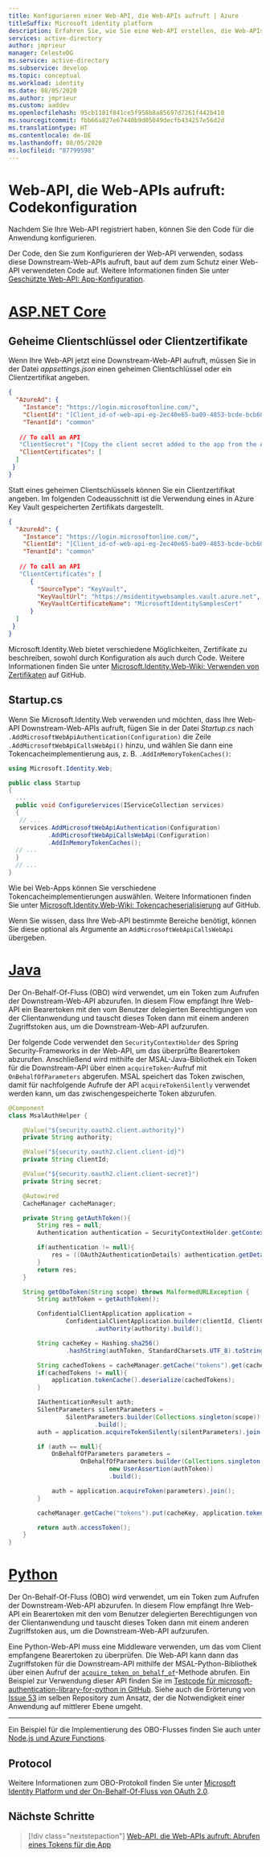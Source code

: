 ```yaml
---
title: Konfigurieren einer Web-API, die Web-APIs aufruft | Azure
titleSuffix: Microsoft identity platform
description: Erfahren Sie, wie Sie eine Web-API erstellen, die Web-APIs aufruft (Codekonfiguration der App)
services: active-directory
author: jmprieur
manager: CelesteDG
ms.service: active-directory
ms.subservice: develop
ms.topic: conceptual
ms.workload: identity
ms.date: 08/05/2020
ms.author: jmprieur
ms.custom: aaddev
ms.openlocfilehash: 95cb1181f841ce5f958b8a85697d7261f442b410
ms.sourcegitcommit: fbb66a827e67440b9d05049decfb434257e56d2d
ms.translationtype: HT
ms.contentlocale: de-DE
ms.lasthandoff: 08/05/2020
ms.locfileid: "87799598"
---
```

# <a name="a-web-api-that-calls-web-apis-code-configuration"></a>Web-API, die Web-APIs aufruft: Codekonfiguration

Nachdem Sie Ihre Web-API registriert haben, können Sie den Code für die Anwendung konfigurieren.

Der Code, den Sie zum Konfigurieren der Web-API verwenden, sodass diese Downstream-Web-APIs aufruft, baut auf dem zum Schutz einer Web-API verwendeten Code auf. Weitere Informationen finden Sie unter [Geschützte Web-API: App-Konfiguration](scenario-protected-web-api-app-configuration.md).

# <a name="aspnet-core"></a>[ASP.NET Core](#tab/aspnetcore)

## <a name="client-secrets-or-client-certificates"></a>Geheime Clientschlüssel oder Clientzertifikate

Wenn Ihre Web-API jetzt eine Downstream-Web-API aufruft, müssen Sie in der Datei *appsettings.json* einen geheimen Clientschlüssel oder ein Clientzertifikat angeben.

```JSON
{
  "AzureAd": {
    "Instance": "https://login.microsoftonline.com/",
    "ClientId": "[Client_id-of-web-api-eg-2ec40e65-ba09-4853-bcde-bcb60029e596]",
    "TenantId": "common"
  
   // To call an API
   "ClientSecret": "[Copy the client secret added to the app from the Azure portal]",
   "ClientCertificates": [
  ]
 }
}
```

Statt eines geheimen Clientschlüssels können Sie ein Clientzertifikat angeben. Im folgenden Codeausschnitt ist die Verwendung eines in Azure Key Vault gespeicherten Zertifikats dargestellt.

```JSON
{
  "AzureAd": {
    "Instance": "https://login.microsoftonline.com/",
    "ClientId": "[Client_id-of-web-api-eg-2ec40e65-ba09-4853-bcde-bcb60029e596]",
    "TenantId": "common"
  
   // To call an API
   "ClientCertificates": [
      {
        "SourceType": "KeyVault",
        "KeyVaultUrl": "https://msidentitywebsamples.vault.azure.net",
        "KeyVaultCertificateName": "MicrosoftIdentitySamplesCert"
      }
  ]
 }
}
```

Microsoft.Identity.Web bietet verschiedene Möglichkeiten, Zertifikate zu beschreiben, sowohl durch Konfiguration als auch durch Code. Weitere Informationen finden Sie unter [Microsoft.Identity.Web-Wiki: Verwenden von Zertifikaten](https://github.com/AzureAD/microsoft-identity-web/wiki/Using-certificates) auf GitHub.

## <a name="startupcs"></a>Startup.cs

Wenn Sie Microsoft.Identity.Web verwenden und möchten, dass Ihre Web-API Downstream-Web-APIs aufruft, fügen Sie in der Datei *Startup.cs* nach `.AddMicrosoftWebApiAuthentication(Configuration)` die Zeile `.AddMicrosoftWebApiCallsWebApi()` hinzu, und wählen Sie dann eine Tokencacheimplementierung aus, z. B. `.AddInMemoryTokenCaches()`:

```csharp
using Microsoft.Identity.Web;

public class Startup
{
  ...
  public void ConfigureServices(IServiceCollection services)
  {
   // ...
   services.AddMicrosoftWebApiAuthentication(Configuration)
           .AddMicrosoftWebApiCallsWebApi(Configuration)
           .AddInMemoryTokenCaches();
  // ...
  }
  // ...
}
```

Wie bei Web-Apps können Sie verschiedene Tokencacheimplementierungen auswählen. Weitere Informationen finden Sie unter [Microsoft.Identity.Web-Wiki: Tokencacheserialisierung](https://aka.ms/ms-id-web/token-cache-serialization) auf GitHub.

Wenn Sie wissen, dass Ihre Web-API bestimmte Bereiche benötigt, können Sie diese optional als Argumente an `AddMicrosoftWebApiCallsWebApi` übergeben.

# <a name="java"></a>[Java](#tab/java)

Der On-Behalf-Of-Fluss (OBO) wird verwendet, um ein Token zum Aufrufen der Downstream-Web-API abzurufen. In diesem Flow empfängt Ihre Web-API ein Bearertoken mit den vom Benutzer delegierten Berechtigungen von der Clientanwendung und tauscht dieses Token dann mit einem anderen Zugriffstoken aus, um die Downstream-Web-API aufzurufen.

Der folgende Code verwendet den `SecurityContextHolder` des Spring Security-Frameworks in der Web-API, um das überprüfte Bearertoken abzurufen. Anschließend wird mithilfe der MSAL-Java-Bibliothek ein Token für die Downstream-API über einen `acquireToken`-Aufruf mit `OnBehalfOfParameters` abgerufen. MSAL speichert das Token zwischen, damit für nachfolgende Aufrufe der API `acquireTokenSilently` verwendet werden kann, um das zwischengespeicherte Token abzurufen.

```Java
@Component
class MsalAuthHelper {

    @Value("${security.oauth2.client.authority}")
    private String authority;

    @Value("${security.oauth2.client.client-id}")
    private String clientId;

    @Value("${security.oauth2.client.client-secret}")
    private String secret;

    @Autowired
    CacheManager cacheManager;

    private String getAuthToken(){
        String res = null;
        Authentication authentication = SecurityContextHolder.getContext().getAuthentication();

        if(authentication != null){
            res = ((OAuth2AuthenticationDetails) authentication.getDetails()).getTokenValue();
        }
        return res;
    }

    String getOboToken(String scope) throws MalformedURLException {
        String authToken = getAuthToken();

        ConfidentialClientApplication application =
                ConfidentialClientApplication.builder(clientId, ClientCredentialFactory.create(secret))
                        .authority(authority).build();

        String cacheKey = Hashing.sha256()
                .hashString(authToken, StandardCharsets.UTF_8).toString();

        String cachedTokens = cacheManager.getCache("tokens").get(cacheKey, String.class);
        if(cachedTokens != null){
            application.tokenCache().deserialize(cachedTokens);
        }

        IAuthenticationResult auth;
        SilentParameters silentParameters =
                SilentParameters.builder(Collections.singleton(scope))
                        .build();
        auth = application.acquireTokenSilently(silentParameters).join();

        if (auth == null){
            OnBehalfOfParameters parameters =
                    OnBehalfOfParameters.builder(Collections.singleton(scope),
                            new UserAssertion(authToken))
                            .build();

            auth = application.acquireToken(parameters).join();
        }

        cacheManager.getCache("tokens").put(cacheKey, application.tokenCache().serialize());

        return auth.accessToken();
    }
}
```

# <a name="python"></a>[Python](#tab/python)

Der On-Behalf-Of-Fluss (OBO) wird verwendet, um ein Token zum Aufrufen der Downstream-Web-API abzurufen. In diesem Flow empfängt Ihre Web-API ein Bearertoken mit den vom Benutzer delegierten Berechtigungen von der Clientanwendung und tauscht dieses Token dann mit einem anderen Zugriffstoken aus, um die Downstream-Web-API aufzurufen.

Eine Python-Web-API muss eine Middleware verwenden, um das vom Client empfangene Bearertoken zu überprüfen. Die Web-API kann dann das Zugriffstoken für die Downstream-API mithilfe der MSAL-Python-Bibliothek über einen Aufruf der [`acquire_token_on_behalf_of`](https://msal-python.readthedocs.io/en/latest/?badge=latest#msal.ConfidentialClientApplication.acquire_token_on_behalf_of)-Methode abrufen. Ein Beispiel zur Verwendung dieser API finden Sie im [Testcode für microsoft-authentication-library-for-python in GitHub](https://github.com/AzureAD/microsoft-authentication-library-for-python/blob/1.2.0/tests/test_e2e.py#L429-L472). Siehe auch die Erörterung von [Issue 53](https://github.com/AzureAD/microsoft-authentication-library-for-python/issues/53) im selben Repository zum Ansatz, der die Notwendigkeit einer Anwendung auf mittlerer Ebene umgeht.

---

Ein Beispiel für die Implementierung des OBO-Flusses finden Sie auch unter [Node.js und Azure Functions](https://github.com/Azure-Samples/ms-identity-nodejs-webapi-onbehalfof-azurefunctions/blob/master/MiddleTierAPI/MyHttpTrigger/index.js#L61).

## <a name="protocol"></a>Protocol

Weitere Informationen zum OBO-Protokoll finden Sie unter [Microsoft Identity Platform und der On-Behalf-Of-Fluss von OAuth 2.0](https://docs.microsoft.com/azure/active-directory/develop/v2-oauth2-on-behalf-of-flow).

## <a name="next-steps"></a>Nächste Schritte

> [!div class="nextstepaction"]
> [Web-API, die Web-APIs aufruft: Abrufen eines Tokens für die App](scenario-web-api-call-api-acquire-token.md)
